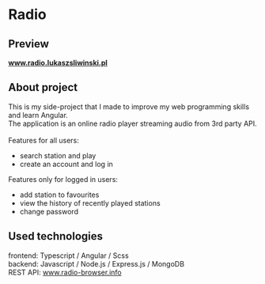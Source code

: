 # Radio

## Preview

<b>www.radio.lukaszsliwinski.pl</b>

## About project

This is my side-project that I made to improve my web programming skills and learn Angular.<br>
The application is an online radio player streaming audio from 3rd party API.<br><br>
Features for all users:

- search station and play
- create an account and log in
  <br>

Features only for logged in users:

- add station to favourites
- view the history of recently played stations
- change password

## Used technologies

frontend: Typescript / Angular / Scss<br>
backend: Javascript / Node.js / Express.js / MongoDB<br>
REST API: www.radio-browser.info
